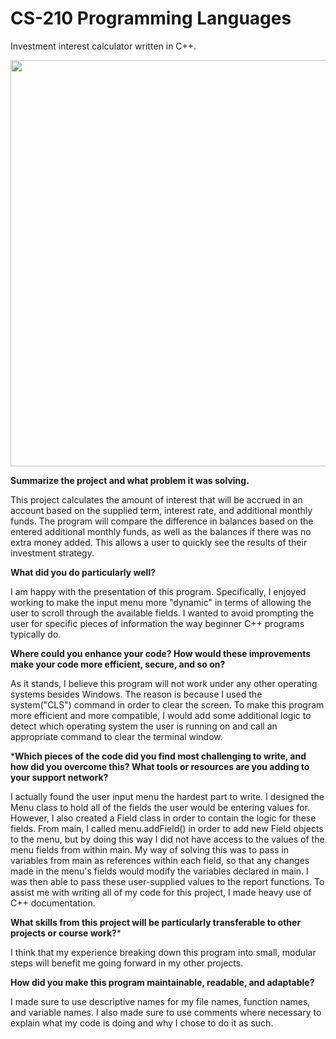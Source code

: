 # CS-210 Programming Languages
Investment interest calculator written in C++.

<img  src="http://data.bauele.com/cs210-project-two.png" width="650" />

**Summarize the project and what problem it was solving.**

This project calculates the amount of interest that will be accrued in an account based on the supplied term, interest rate, and additional monthly funds. The program will compare the difference in balances based on the entered additional monthly funds, as well as the balances if there was no extra money added. This allows a user to quickly see the results of their investment strategy.

**What did you do particularly well?**

I am happy with the presentation of this program. Specifically, I enjoyed working to make the input menu more "dynamic" in terms of allowing the user to scroll through the available fields. I wanted to avoid prompting the user for specific pieces of information the way beginner C++ programs typically do. 

**Where could you enhance your code? How would these improvements make your code more efficient, secure, and so on?**

As it stands, I believe this program will not work under any other operating systems besides Windows. The reason is because I used the system("CLS") command in order to clear the screen. To make this program more efficient and more compatible, I would add some additional logic to detect which operating system the user is running on and call an appropriate command to clear the terminal window.

***Which pieces of the code did you find most challenging to write, and how did you overcome this? What tools or resources are you adding to your support network?**

I actually found the user input menu the hardest part to write. I designed the Menu class to hold all of the fields the user would be entering values for. However, I also created a Field class in order to contain the logic for these fields. From main, I called menu.addField() in order to add new Field objects to the menu, but by doing this way I did not have access to the values of the menu fields from within main. My way of solving this was to pass in variables from main as references within each field, so that any changes made in the menu's fields would modify the variables declared in main. I was then able to pass these user-supplied values to the report functions. To assist me with writing all of my code for this project, I made heavy use of C++ documentation.

**What skills from this project will be particularly transferable to other projects or course work?***

I think that my experience breaking down this program into small, modular steps will benefit me going forward in my other projects.

**How did you make this program maintainable, readable, and adaptable?**

I made sure to use descriptive names for my file names, function names, and variable names. I also made sure to use comments where necessary to explain what my code is doing and why I chose to do it as such.
